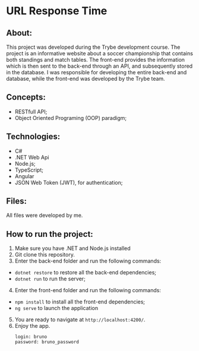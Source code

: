 # URL Response Time

## About:
This project was developed during the Trybe development course. The project is an informative website about a soccer championship that contains both standings and match tables. The front-end provides the information which is then sent to the back-end through an API, and subsequently stored in the database. I was responsible for developing the entire back-end and database, while the front-end was developed by the Trybe team.

## Concepts:
- RESTfull API;
- Object Oriented Programing (OOP) paradigm;

## Technologies:
- C#
- .NET Web Api
- Node.js;
- TypeScript;
- Angular
- JSON Web Token (JWT), for authentication;

## Files:
All files were developed by me.

## How to run the project:
1. Make sure you have .NET and Node.js installed
2. Git clone this repository.
3. Enter the back-end folder and run the following commands:
 - `dotnet restore` to restore all the back-end dependencies;
 - `dotnet run` to run the server;
4. Enter the front-end folder and run the following commands:
 - `npm install` to install all the front-end dependencies;
 - `ng serve` to launch the application
5. You are ready to navigate at `http://localhost:4200/`.
6. Enjoy the app.
    ```
    login: bruno
    password: bruno_password
    ```

  
